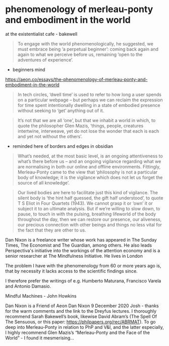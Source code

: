 # phenomenology of merleau-ponty and embodiment in the world

at the existentialist cafe - bakewell 

>To engage with the world phenomenologically, he suggested, we must embrace being ‘a perpetual beginner’: coming back again and again to what we perceive before us, remaining ‘open to the adventures of experience’.

- beginners mind 

https://aeon.co/essays/the-phenomenology-of-merleau-ponty-and-embodiment-in-the-world


>In tech circles, ‘dwell time’ is used to refer to how long a user spends on a particular webpage – but perhaps we can reclaim the expression for time spent intentionally dwelling in a state of embodied presence without seeking to ‘get’ anything out of it.

>It’s not that we are all ‘one’, but that we inhabit a world in which, to quote the philosopher Glen Mazis, ‘things, people, creatures intertwine, interweave, yet do not lose the wonder that each is each and yet not without the others’.

- reminded here of borders and edges in obsidian

>What’s needed, at the most basic level, is an ongoing attentiveness to what’s there before us – and an ongoing vigilance regarding what we are normalising in both our online and offline environments. Fittingly, Merleau-Ponty came to the view that ‘philosophy is not a particular body of knowledge; it is the vigilance which does not let us forget the source of all knowledge’.

>Our lived bodies are here to facilitate just this kind of vigilance. The silent body is ‘the hint half guessed, the gift half understood’, to quote T S Eliot in Four Quartets (1943). We cannot grasp it or ‘own’ it or subject it to an ultimate analysis. But if we’re willing to slow down, to pause, to touch in with the pulsing, breathing lifeworld of the body throughout the day, then we can restore our presence, our aliveness, our precious connection with other beings and things no less vital for the fact that they are other to us.


Dan Nixon
is a freelance writer whose work has appeared in The Sunday Times, The Economist and The Guardian, among others. He also leads Perspectiva's initiative into the workings of the attention economy and is a senior researcher at The Mindfulness Initiative. He lives in London

The problem I have with the phenomenology from 60 or more years ago is, that by necessity it lacks access to the scientific findings since.

I therefore prefer the writings of e.g. Humberto Maturana, Francisco Varela and Antonio Damasio.

Mindful Machines - John Howkins 

Dan Nixon is a Friend of Aeon
Dan Nixon
9 December 2020
Josh - thanks for the warm comments and the link to the Dreyfus lectures. I thoroughly recommend Sarah Bakewell’s book, likewise David Abram’s (The Spell Of The Sensuous, or this paper: https://philpapers.org/rec/ABRMAT). To go deep into Merleau-Ponty in relation to PhP and V&I, and the latter especially, I highly recommend Glen Mazis’s “Merleau-Ponty and the Face of the World” - I found it mesmerising…


